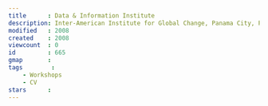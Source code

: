 ```yaml
---
title      : Data & Information Institute
description: Inter-American Institute for Global Change, Panama City, Panama
modified   : 2008
created    : 2008
viewcount  : 0
id         : 665
gmap       : 
tags        :
    - Workshops
    - CV
stars      : 
---
```




